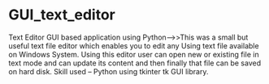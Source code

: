 # GUI_text_editor
Text Editor GUI based application using Python-->>This was a small but useful text file editor which enables you to edit any Using text file available on  Windows System. Using this editor user can open new or existing file in text mode and can update its  content and then finally that file can be saved on hard disk. Skill used – Python using tkinter tk GUI library.
